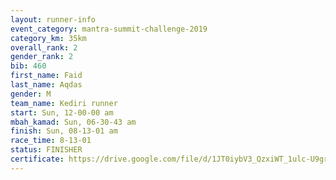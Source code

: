 ```yaml
---
layout: runner-info 
event_category: mantra-summit-challenge-2019 
category_km: 35km 
overall_rank: 2
gender_rank: 2
bib: 460
first_name: Faid
last_name: Aqdas
gender: M
team_name: Kediri runner
start: Sun, 12-00-00 am
mbah_kamad: Sun, 06-30-43 am
finish: Sun, 08-13-01 am
race_time: 8-13-01
status: FINISHER
certificate: https://drive.google.com/file/d/1JT0iybV3_QzxiWT_1ulc-U9gr5qf37oR/view?usp=sharing
---
```

